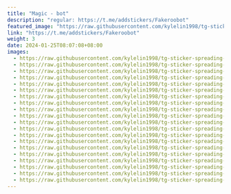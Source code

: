 ```yaml
---
title: "Magic - bot"
description: "regular: https://t.me/addstickers/Fakeroobot"
featured_image: "https://raw.githubusercontent.com/kylelin1998/tg-sticker-spreading-worldwide-images/main/img/9a4b780c-293d-4bfc-8438-82a06c6e8afa.jpg"
link: "https://t.me/addstickers/Fakeroobot"
weight: 3
date: 2024-01-25T08:07:08+08:00
images:
  - https://raw.githubusercontent.com/kylelin1998/tg-sticker-spreading-worldwide-images/main/img/9a4b780c-293d-4bfc-8438-82a06c6e8afa.jpg
  - https://raw.githubusercontent.com/kylelin1998/tg-sticker-spreading-worldwide-images/main/img/993588a3-f279-4de5-a614-aad4710ec9fc.jpg
  - https://raw.githubusercontent.com/kylelin1998/tg-sticker-spreading-worldwide-images/main/img/317f4dcf-1b23-48bd-97ee-fbfab14142cf.jpg
  - https://raw.githubusercontent.com/kylelin1998/tg-sticker-spreading-worldwide-images/main/img/de3d4dd7-19ac-43a7-8fc4-8d7be342bbb2.jpg
  - https://raw.githubusercontent.com/kylelin1998/tg-sticker-spreading-worldwide-images/main/img/3fdadcea-a086-479a-bea6-12f50edd984f.jpg
  - https://raw.githubusercontent.com/kylelin1998/tg-sticker-spreading-worldwide-images/main/img/231c67ef-61a1-4c61-8f2a-79c8f576892f.jpg
  - https://raw.githubusercontent.com/kylelin1998/tg-sticker-spreading-worldwide-images/main/img/92eea753-a051-4b87-b76a-69ca55af0d4f.jpg
  - https://raw.githubusercontent.com/kylelin1998/tg-sticker-spreading-worldwide-images/main/img/d6c3c81e-4fe7-4c7b-b57a-22463c795fae.jpg
  - https://raw.githubusercontent.com/kylelin1998/tg-sticker-spreading-worldwide-images/main/img/ab0662cf-823f-40c4-9b6f-6ec14d30d492.jpg
  - https://raw.githubusercontent.com/kylelin1998/tg-sticker-spreading-worldwide-images/main/img/500cc9a9-3184-47d0-8db0-dd3633949b42.jpg
  - https://raw.githubusercontent.com/kylelin1998/tg-sticker-spreading-worldwide-images/main/img/c0a7bc85-51ab-49fe-857a-b5c368abe899.jpg
  - https://raw.githubusercontent.com/kylelin1998/tg-sticker-spreading-worldwide-images/main/img/c951659f-08b7-449d-8e62-0b894e23bcb2.jpg
  - https://raw.githubusercontent.com/kylelin1998/tg-sticker-spreading-worldwide-images/main/img/caa4d7b8-26e4-46f8-b88f-f51fa61ecab9.jpg
  - https://raw.githubusercontent.com/kylelin1998/tg-sticker-spreading-worldwide-images/main/img/4ce669af-0949-40c2-a728-cf5e93299805.jpg
  - https://raw.githubusercontent.com/kylelin1998/tg-sticker-spreading-worldwide-images/main/img/d18f4b07-6e2d-4395-936b-aff933ffce3b.jpg
  - https://raw.githubusercontent.com/kylelin1998/tg-sticker-spreading-worldwide-images/main/img/0a5cc581-4345-49de-82b7-3300815ca13e.jpg
  - https://raw.githubusercontent.com/kylelin1998/tg-sticker-spreading-worldwide-images/main/img/2f5070af-bf19-4048-a01f-13865c122e4f.jpg
  - https://raw.githubusercontent.com/kylelin1998/tg-sticker-spreading-worldwide-images/main/img/00ac2ac3-3bc5-49eb-9fbc-faae3f32894d.jpg
  - https://raw.githubusercontent.com/kylelin1998/tg-sticker-spreading-worldwide-images/main/img/5da4212f-c06a-49cb-9ee9-ff6aa7075641.jpg
  - https://raw.githubusercontent.com/kylelin1998/tg-sticker-spreading-worldwide-images/main/img/002dc4d7-db01-4458-b94b-185f035f0868.jpg
---
```


